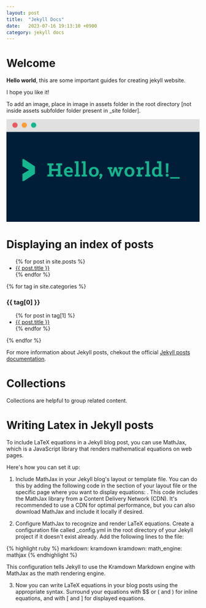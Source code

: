 ```yaml
---
layout: post
title:  "Jekyll Docs"
date:   2023-07-16 19:13:10 +0900
category: jekyll docs
---
```

# Welcome

**Hello world**, this are some important guides for creating jekyll website.

I hope you like it!

To add an image, place in image in assets folder in the root directory [not inside assets subfolder folder present in _site folder].

![Hello World](/assets/hello-world.png)

# Displaying an index of posts
<ul>
  {% for post in site.posts %}
    <li>
        <a href="{{ post.url }}">{{ post.title }}</a>
    </li>
  {% endfor %}
</ul>



{% for tag in site.categories %}
  <h3>{{ tag[0] }}</h3>
  <ul>
    {% for post in tag[1] %}
      <li><a href="{{ post.url }}">{{ post.title }}</a></li>
    {% endfor %}
  </ul>
{% endfor %}

For more information about Jekyll posts, chekout the official [Jekyll posts documentation][Jekyll-posts-documentation].

# Collections
Collections are helpful to group related content.

# Writing Latex in Jekyll posts
To include LaTeX equations in a Jekyll blog post, you can use MathJax, which is a JavaScript library that renders mathematical equations on web pages. 

Here's how you can set it up:

1. Include MathJax in your Jekyll blog's layout or template file. You can do this by adding the following code in the <head> section of your layout file or the specific page where you want to display equations: <script src="https://cdnjs.cloudflare.com/ajax/libs/mathjax/2.7.7/MathJax.js?config=TeX-AMS-MML_HTMLorMML"></script>. This code includes the MathJax library from a Content Delivery Network (CDN). It's recommended to use a CDN for optimal performance, but you can also download MathJax and include it locally if desired.

2. Configure MathJax to recognize and render LaTeX equations. Create a configuration file called _config.yml in the root directory of your Jekyll project if it doesn't exist already. Add the following lines to the file:

{% highlight ruby %}
markdown: kramdown
kramdown:
  math_engine: mathjax
{% endhighlight %}

This configuration tells Jekyll to use the Kramdown Markdown engine with MathJax as the math rendering engine.

3. Now you can write LaTeX equations in your blog posts using the appropriate syntax. Surround your equations with $$ or \( and \) for inline equations, and with \[ and \] for displayed equations.

[Jekyll-posts-documentation]: https://jekyllrb.com/docs/posts/
[jekyll-gh]:   https://github.com/jekyll/jekyll
[jekyll-collection]: https://ben.balter.com/2015/02/20/jekyll-collections/